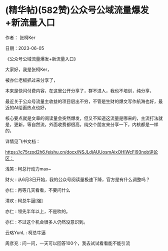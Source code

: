 
# (精华帖)(582赞)公众号公域流量爆发+新流量入口

作者：  张柯Ker

日期：2023-06-05

《公众号公域流量爆发+新流量入口》

大家好，我是张柯Ker，

被亦仁老板抓过来分享了，

本来是快闪付费内容，在这里公开分享了，群不进人，我也不培训，纯分享，

最近关于公众号流量主收益的项目层出不穷，不管是生财的爆文写作航海也好，最近的AI绘画热点也好，

核心要点就是文章的阅读量会突然爆发，但又不知道这流量是哪来的，主流打法就是，更新，等自然流，外面收费都很高，纯交个朋友来分享一下，内核都是一样的， 

详情见飞书文档：

https://c75rzod2h6.feishu.cn/docx/NSJLdjAUUosmAixOHIWcFI93nob评论区：

浅笑 : 柯总行动力max~

财火 : 从6月3日开始，我的公众号阅读量极速下降，官方是有什么调整吗？

亦仁 : 再等几天看看，不要问什么

清欢 : 柯总牛逼[强]

亦仁 : 领先半年以上，不是吹的。

亦仁 : 不过这个机会很多人仍然没意识到。

云珞YunL : 柯总牛逼

周彦充 : 问一问，一天可以回答100个，我去试试看看能不能引流
